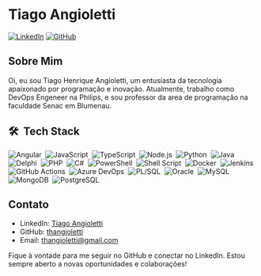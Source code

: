 # Tiago Angioletti

[![LinkedIn](https://img.shields.io/badge/LinkedIn-Connect-blue)](https://www.linkedin.com/in/tiago-angioletti/)
[![GitHub](https://img.shields.io/badge/GitHub-Follow-green)](https://github.com/thangioletti)

## Sobre Mim

Oi, eu sou Tiago Henrique Angioletti, um entusiasta da tecnologia apaixonado por programação e inovação. Atualmente, trabalho como DevOps Engeneer na Philips, e sou professor da area de programação na faculdade Senac em Blumenau.

## 🛠 &nbsp;Tech Stack

![Angular](https://img.shields.io/badge/-Angular-05122A?style=flat&logo=angular&logoColor=DD0031)&nbsp;
![JavaScript](https://img.shields.io/badge/-JavaScript-05122A?style=flat&logo=javascript)&nbsp;
![TypeScript](https://img.shields.io/badge/-TypeScript-05122A?style=flat&logo=typescript)&nbsp;
![Node.js](https://img.shields.io/badge/-Node.js-05122A?style=flat&logo=node.js)&nbsp;
![Python](https://img.shields.io/badge/-Python-05122A?style=flat&logo=python)&nbsp;
![Java](https://img.shields.io/badge/-Java-05122A?style=flat&logo=java)&nbsp;
![Delphi](https://img.shields.io/badge/-Delphi-05122A?style=flat&logo=delphi)&nbsp;
![PHP](https://img.shields.io/badge/-PHP-05122A?style=flat&logo=php)&nbsp;
![C#](https://img.shields.io/badge/-C%23-05122A?style=flat&logo=c-sharp)&nbsp;
![PowerShell](https://img.shields.io/badge/-PowerShell-05122A?style=flat&logo=powershell)&nbsp;
![Shell Script](https://img.shields.io/badge/-Shell%20Script-05122A?style=flat&logo=gnu-bash)&nbsp;
![Docker](https://img.shields.io/badge/-Docker-05122A?style=flat&logo=docker)&nbsp;
![Jenkins](https://img.shields.io/badge/-Jenkins-05122A?style=flat&logo=jenkins)&nbsp;
![GitHub Actions](https://img.shields.io/badge/-GitHub%20Actions-05122A?style=flat&logo=github-actions)&nbsp;
![Azure DevOps](https://img.shields.io/badge/-Azure%20DevOps-05122A?style=flat&logo=azure-devops)&nbsp;
![PL/SQL](https://img.shields.io/badge/-PL%2FSQL-05122A?style=flat&logo=oracle)&nbsp;
![Oracle](https://img.shields.io/badge/-Oracle-05122A?style=flat&logo=oracle)&nbsp;
![MySQL](https://img.shields.io/badge/-MySQL-05122A?style=flat&logo=mysql)&nbsp;
![MongoDB](https://img.shields.io/badge/-MongoDB-05122A?style=flat&logo=mongodb)&nbsp;
![PostgreSQL](https://img.shields.io/badge/-PostgreSQL-05122A?style=flat&logo=postgresql)&nbsp;


## Contato

- LinkedIn: [Tiago Angioletti](https://www.linkedin.com/in/tiago-angioletti/)
- GitHub: [thangioletti](https://github.com/thangioletti)
- Email: thangioletti@gmail.com

Fique à vontade para me seguir no GitHub e conectar no LinkedIn. Estou sempre aberto a novas oportunidades e colaborações!
